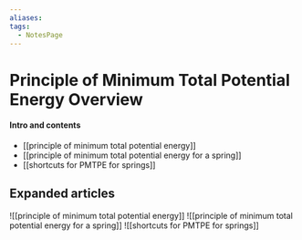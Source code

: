 ```yaml
---
aliases: 
tags:
  - NotesPage
---
```


# Principle of Minimum Total Potential Energy Overview

#### Intro and contents
- [[principle of minimum total potential energy]]
- [[principle of minimum total potential energy for a spring]]
- [[shortcuts for PMTPE for springs]]


## Expanded articles
![[principle of minimum total potential energy]]
![[principle of minimum total potential energy for a spring]]
![[shortcuts for PMTPE for springs]]

